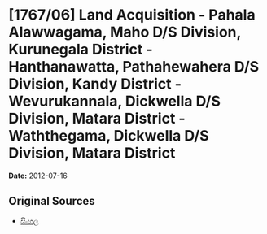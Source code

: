 # [1767/06] Land Acquisition - Pahala Alawwagama, Maho D/S Division, Kurunegala District - Hanthanawatta, Pathahewahera D/S Division, Kandy District - Wevurukannala, Dickwella D/S Division, Matara District - Waththegama, Dickwella D/S Division, Matara District

**Date:** 2012-07-16

## Original Sources

- [සිංහල](https://documents.gov.lk/view/extra-gazettes/2012/7/1767-06_S.pdf)

